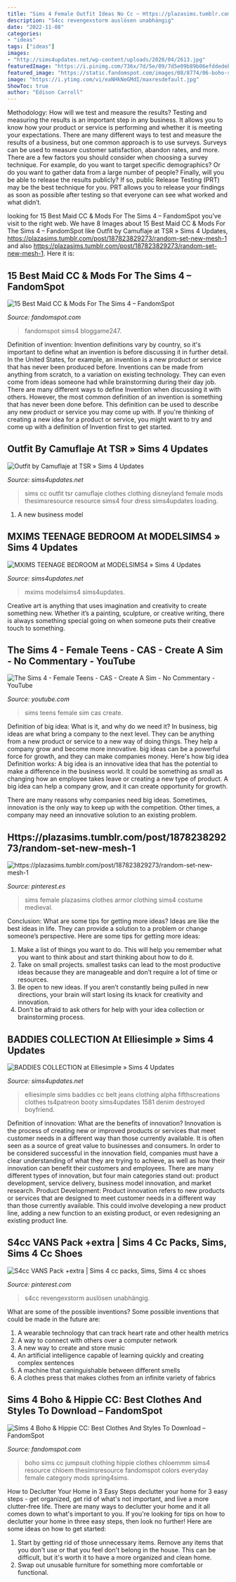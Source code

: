```yaml
---
title: "Sims 4 Female Outfit Ideas No Cc ~ Https://plazasims.tumblr.com/post/187823829273/random-set-new-mesh-1"
description: "S4cc revengexstorm auslösen unabhängig"
date: "2022-11-08"
categories:
- "ideas"
tags: ["ideas"]
images:
- "http://sims4updates.net/wp-content/uploads/2020/04/2613.jpg"
featuredImage: "https://i.pinimg.com/736x/7d/5e/09/7d5e09b89b06efddedebe8eb6acb4dca.jpg"
featured_image: "https://static.fandomspot.com/images/08/8774/06-boho-style-jumpsuit-cc-sims4.jpg"
image: "https://i.ytimg.com/vi/eaNHkNeGMdI/maxresdefault.jpg"
ShowToc: true
author: "Edison Carroll"
---
```



Methodology: How will we test and measure the results?
Testing and measuring the results is an important step in any business. It allows you to know how your product or service is performing and whether it is meeting your expectations. There are many different ways to test and measure the results of a business, but one common approach is to use surveys. Surveys can be used to measure customer satisfaction, abandon rates, and more.
There are a few factors you should consider when choosing a survey technique. For example, do you want to target specific demographics? Or do you want to gather data from a large number of people? Finally, will you be able to release the results publicly? If so, public Release Testing (PRT) may be the best technique for you. PRT allows you to release your findings as soon as possible after testing so that everyone can see what worked and what didn’t.

	

		
looking for 15 Best Maid CC &amp; Mods For The Sims 4 – FandomSpot you've visit to the right web. We have 8 Images about 15 Best Maid CC &amp; Mods For The Sims 4 – FandomSpot like Outfit by Camuflaje at TSR » Sims 4 Updates, https://plazasims.tumblr.com/post/187823829273/random-set-new-mesh-1 and also https://plazasims.tumblr.com/post/187823829273/random-set-new-mesh-1. Here it is:
		
    
## 15 Best Maid CC &amp; Mods For The Sims 4 – FandomSpot

<img loading=lazy src="https://static.fandomspot.com/images/08/8704/07-dead-or-alive-maid-sims4-cc-outfit.jpg" onerror="this.onerror=null;this.src='https://tse3.mm.bing.net/th?id=OIP.LNDBrxJSwZ09GYzdygTuIwHaKx&amp;pid=15.1';" alt="15 Best Maid CC &amp; Mods For The Sims 4 – FandomSpot">

_Source: fandomspot.com_

>fandomspot sims4 bloggame247. 

	

Definition of invention:
Invention definitions vary by country, so it's important to define what an invention is before discussing it in further detail. In the United States, for example, an invention is a new product or service that has never been produced before. Inventions can be made from anything from scratch, to a variation on existing technology. They can even come from ideas someone had while brainstorming during their day job.
There are many different ways to define Invention when discussing it with others. However, the most common definition of an invention is something that has never been done before. This definition can be used to describe any new product or service you may come up with. If you're thinking of creating a new idea for a product or service, you might want to try and come up with a definition of Invention first to get started.

    
## Outfit By Camuflaje At TSR » Sims 4 Updates

<img loading=lazy src="http://sims4updates.net/wp-content/uploads/2020/04/2613.jpg" onerror="this.onerror=null;this.src='https://tse2.mm.bing.net/th?id=OIP.tejE_xHSPLQnzUliUigMhwHaFj&amp;pid=15.1';" alt="Outfit by Camuflaje at TSR » Sims 4 Updates">

_Source: sims4updates.net_

>sims cc outfit tsr camuflaje clothes clothing disneyland female mods thesimsresource resource sims4 four dress sims4updates loading. 

	

1. A new business model 

    
## MXIMS TEENAGE BEDROOM At MODELSIMS4 » Sims 4 Updates

<img loading=lazy src="http://sims4updates.net/wp-content/uploads/2020/09/8515.jpg" onerror="this.onerror=null;this.src='https://tse1.mm.bing.net/th?id=OIP.4BrSqhmBJE-_yrS1nil7EQHaEK&amp;pid=15.1';" alt="MXIMS TEENAGE BEDROOM at MODELSIMS4 » Sims 4 Updates">

_Source: sims4updates.net_

>mxims modelsims4 sims4updates. 

	

Creative art is anything that uses imagination and creativity to create something new. Whether it’s a painting, sculpture, or creative writing, there is always something special going on when someone puts their creative touch to something.

    
## The Sims 4 - Female Teens - CAS - Create A Sim - No Commentary - YouTube

<img loading=lazy src="https://i.ytimg.com/vi/eaNHkNeGMdI/maxresdefault.jpg" onerror="this.onerror=null;this.src='https://tse4.mm.bing.net/th?id=OIP.9wUIGkAKMvtgUmZrwdsfeAHaEK&amp;pid=15.1';" alt="The Sims 4 - Female Teens - CAS - Create A Sim - No Commentary - YouTube">

_Source: youtube.com_

>sims teens female sim cas create. 

	

Definition of big idea: What is it, and why do we need it?
In business, big ideas are what bring a company to the next level. They can be anything from a new product or service to a new way of doing things. They help a company grow and become more innovative. big ideas can be a powerful force for growth, and they can make companies money.
Here's how big idea Definition works: 
A big idea is an innovative idea that has the potential to make a difference in the business world. It could be something as small as changing how an employee takes leave or creating a new type of product. A big idea can help a company grow, and it can create opportunity for growth. 

There are many reasons why companies need big ideas. Sometimes, innovation is the only way to keep up with the competition. Other times, a company may need an innovative solution to an existing problem.

    
## Https://plazasims.tumblr.com/post/187823829273/random-set-new-mesh-1

<img loading=lazy src="https://i.pinimg.com/736x/28/38/77/283877194c0a0907d0d91030df8bf903.jpg" onerror="this.onerror=null;this.src='https://tse1.mm.bing.net/th?id=OIP.uqMH4LMctsEq0ZDy5kk_8gHaKq&amp;pid=15.1';" alt="https://plazasims.tumblr.com/post/187823829273/random-set-new-mesh-1">

_Source: pinterest.es_

>sims female plazasims clothes armor clothing sims4 costume medieval. 

	

Conclusion: What are some tips for getting more ideas?
Ideas are like the best ideas in life. They can provide a solution to a problem or change someone’s perspective. Here are some tips for getting more ideas:
1. Make a list of things you want to do. This will help you remember what you want to think about and start thinking about how to do it.
2. Take on small projects. smallest tasks can lead to the most productive ideas because they are manageable and don’t require a lot of time or resources.
3. Be open to new ideas. If you aren’t constantly being pulled in new directions, your brain will start losing its knack for creativity and innovation.
4. Don’t be afraid to ask others for help with your idea collection or brainstorming process.

    
## BADDIES COLLECTION At Elliesimple » Sims 4 Updates

<img loading=lazy src="https://sims4updates.net/wp-content/uploads/2018/11/1581-670x701.jpg" onerror="this.onerror=null;this.src='https://tse2.mm.bing.net/th?id=OIP.prtO0kHbZp_oTRwCajKA5AHaHv&amp;pid=15.1';" alt="BADDIES COLLECTION at Elliesimple » Sims 4 Updates">

_Source: sims4updates.net_

>elliesimple sims baddies cc belt jeans clothing alpha fifthscreations clothes ts4patreon booty sims4updates 1581 denim destroyed boyfriend. 

	

Definition of innovation: What are the benefits of innovation?
Innovation is the process of creating new or improved products or services that meet customer needs in a different way than those currently available. It is often seen as a source of great value to businesses and consumers. In order to be considered successful in the innovation field, companies must have a clear understanding of what they are trying to achieve, as well as how their innovation can benefit their customers and employees. There are many different types of innovation, but four main categories stand out: product development, service delivery, business model innovation, and market research. Product Development: Product innovation refers to new products or services that are designed to meet customer needs in a different way than those currently available. This could involve developing a new product line, adding a new function to an existing product, or even redesigning an existing product line.

    
## S4cc VANS Pack +extra | Sims 4 Cc Packs, Sims, Sims 4 Cc Shoes

<img loading=lazy src="https://i.pinimg.com/736x/7d/5e/09/7d5e09b89b06efddedebe8eb6acb4dca.jpg" onerror="this.onerror=null;this.src='https://tse4.mm.bing.net/th?id=OIP.jnYprFEvwp5M2zHNe2YQjgHaHa&amp;pid=15.1';" alt="S4cc VANS Pack +extra | Sims 4 cc packs, Sims, Sims 4 cc shoes">

_Source: pinterest.com_

>s4cc revengexstorm auslösen unabhängig. 

	

What are some of the possible inventions?
Some possible inventions that could be made in the future are: 
1. A wearable technology that can track heart rate and other health metrics 
2. A way to connect with others over a computer network 
3. A new way to create and store music 
4. An artificial intelligence capable of learning quickly and creating complex sentences 
5. A machine that caninguishable between different smells 
6. A clothes press that makes clothes from an infinite variety of fabrics 

    
## Sims 4 Boho &amp; Hippie CC: Best Clothes And Styles To Download – FandomSpot

<img loading=lazy src="https://static.fandomspot.com/images/08/8774/06-boho-style-jumpsuit-cc-sims4.jpg" onerror="this.onerror=null;this.src='https://tse2.mm.bing.net/th?id=OIP.S9Bc27FhBWjDm6WtM51c1QHaFj&amp;pid=15.1';" alt="Sims 4 Boho &amp; Hippie CC: Best Clothes And Styles To Download – FandomSpot">

_Source: fandomspot.com_

>boho sims cc jumpsuit clothing hippie clothes chloemmm sims4 resource chloem thesimsresource fandomspot colors everyday female category mods spring4sims. 

	

How to Declutter Your Home in 3 Easy Steps
declutter your home for 3 easy steps - get organized, get rid of what's not important, and live a more clutter-free life.
There are many ways to declutter your home and it all comes down to what's important to you. If you're looking for tips on how to declutter your home in three easy steps, then look no further! Here are some ideas on how to get started: 

1. Start by getting rid of those unnecessary items. Remove any items that you don't use or that you feel don't belong in the house. This can be difficult, but it's worth it to have a more organized and clean home. 
2. Swap out unusable furniture for something more comfortable or functional.

